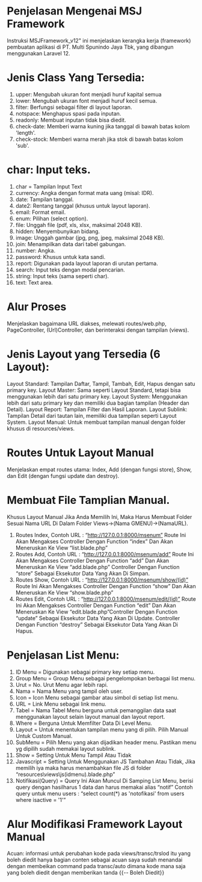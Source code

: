 # Penjelasan Mengenai MSJ Framework 

Instruksi MSJFramework_v12" ini menjelaskan kerangka kerja (framework) pembuatan aplikasi di PT. Multi Spunindo Jaya Tbk, yang dibangun menggunakan Laravel 12.

# Jenis Class Yang Tersedia: 
1. upper: Mengubah ukuran font menjadi huruf kapital semua
2. lower: Mengubah ukuran font menjadi huruf kecil semua.
3. filter: Berfungsi sebagai filter di layout laporan.
4. notspace: Menghapus spasi pada inputan.
5. readonly: Membuat inputan tidak bisa diedit.
6. check-date: Memberi warna kuning jika tanggal di bawah batas kolom 'length'.
7. check-stock: Memberi warna merah jika stok di bawah batas kolom 'sub'.

# char: Input teks.
1. char = Tampilan Input Text
2. currency: Angka dengan format mata uang (misal: IDR).
3. date: Tampilan tanggal.
4. date2: Rentang tanggal (khusus untuk layout laporan).
5. email: Format email.
6. enum: Pilihan (select option).
7. file: Unggah file (pdf, xls, xlsx, maksimal 2048 KB).
8. hidden: Menyembunyikan bidang.
9. image: Unggah gambar (jpg, png, jpeg, maksimal 2048 KB).
10. join: Menampilkan data dari tabel gabungan.
11. number: Angka.
12. password: Khusus untuk kata sandi.
13. report: Digunakan pada layout laporan di urutan pertama.
14. search: Input teks dengan modal pencarian.
15. string: Input teks (sama seperti char).
16. text: Text area.

# Alur Proses

Menjelaskan bagaimana URL diakses, melewati routes/web.php, PageController, (Url)Controller, dan berinteraksi dengan tampilan (views).

# Jenis Layout yang Tersedia (6 Layout):
Layout Standard: Tampilan Daftar, Tampil, Tambah, Edit, Hapus dengan satu primary key.
Layout Master: Sama seperti Layout Standard, tetapi bisa menggunakan lebih dari satu primary key.
Layout System: Menggunakan lebih dari satu primary key dan memiliki dua bagian tampilan (Header dan Detail).
Layout Report: Tampilan Filter dan Hasil Laporan.
Layout Sublink: Tampilan Detail dari tautan lain, memiliki dua tampilan seperti Layout System.
Layout Manual: Untuk membuat tampilan manual dengan folder khusus di resources/views.

# Routes Untuk Layout Manual

Menjelaskan empat routes utama: Index, Add (dengan fungsi store), Show, dan Edit (dengan fungsi update dan destroy).

# Membuat File Tamplian Manual.

Khusus Layout Manual Jika Anda Memilih Ini, Maka Harus Membuat Folder Sesuai Nama URL
Di Dalam Folder Views->(Nama GMENU)->(NamaURL).

1. Routes Index, Contoh URL : “http://127.0.0.1:8000/msenum” Route Ini Akan Mengakses Controller Dengan Function “index” Dan Akan Meneruskan Ke View “list.blade.php”
2. Routes Add, Contoh URL : “http://127.0.0.1:8000/msenum/add” Route Ini Akan Mengakses Controller Dengan Function “add” Dan Akan Meneruskan Ke View “add.blade.php” Controller Dengan Function “store” Sebagai Eksekutor Data Yang Akan Di Simpan.
3. Routes Show, Contoh URL : “http://127.0.0.1:8000/msenum/show/(id)” Route Ini Akan Mengakses Controller Dengan Function “show” Dan Akan Meneruskan Ke View
“show.blade.php”
4. Routes Edit, Contoh URL : “http://127.0.0.1:8000/msenum/edit/(id)” Route Ini Akan Mengakses Controller Dengan Function “edit” Dan Akan Meneruskan Ke View “edit.blade.php”Controller Dengan Function “update” Sebagai Eksekutor Data Yang Akan Di Update. Controller Dengan Function “destroy” Sebagai Eksekutor Data Yang Akan Di Hapus.

# Penjelasan List Menu: 

1. ID Menu = Digunakan sebagai primary key setiap menu.
2. Group Menu = Group Menu sebagai pengelompokan berbagai list menu.
3. Urut = No. Urut Menu agar lebih rapi.
4. Nama = Nama Menu yang tampil oleh user.
5. Icon = Icon Menu sebagai gambar atau simbol di setiap list menu.
6. URL = Link Menu sebagai link menu.
7. Tabel = Nama Tabel Menu berguna untuk pemanggilan data saat menggunakan layout selain layout manual dan layout report.
8. Where = Berguna Untuk Memfilter Data Di Level Menu.
9. Layout = Untuk menentukan tampilan menu yang di pilih. Pilih Manual Untuk Custom
Manual.
10. SubMenu = Pilih Menu yang akan dijadikan header menu. Pastikan menu yg dipilih sudah
memakai layout sublink.
11. Show = Setting Untuk Menu Tampil Atau Tidak
12. Javascript = Setting Untuk Menggunakan JS Tambahan Atau Tidak, Jika memilih iya maka harus menambahkan file JS di folder “resources\views\js\(idmenu).blade.php”
13. Notifikasi(Query) = Query Ini Akan Muncul Di Samping List Menu, berisi query dengan hasilharus 1 data dan harus memakai alias “notif”
Contoh query untuk menu users : “select count(*) as 'notofikasi' from users where isactive = '1'”

# Alur Modifikasi Framework Layout Manual
Acuan: informasi untuk perubahan kode pada views/transc/trslod itu yang boleh diedit hanya bagian conten sebagai acuan saya sudah menandai dengan membeikan command pada transc/auto dimana kode mana saja yang boleh diedit dengan memberikan tanda {{-- Boleh Diedit}}